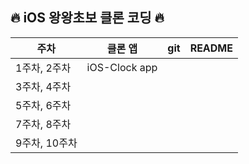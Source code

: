 
## 🔥 iOS 왕왕초보 클론 코딩 🔥

|주차      |클론 앱     |git  |README |    
|------------|----------|-----|----------|
|1주차, 2주차|iOS-Clock app  | | |
|3주차, 4주차|  | | |
|5주차, 6주차|  | | |
|7주차, 8주차|  | | |
|9주차, 10주차|  | | |

